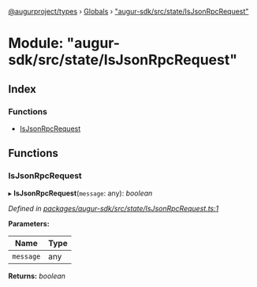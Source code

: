 [@augurproject/types](../README.md) › [Globals](../globals.md) › ["augur-sdk/src/state/IsJsonRpcRequest"](_augur_sdk_src_state_isjsonrpcrequest_.md)

# Module: "augur-sdk/src/state/IsJsonRpcRequest"

## Index

### Functions

* [IsJsonRpcRequest](_augur_sdk_src_state_isjsonrpcrequest_.md#isjsonrpcrequest)

## Functions

###  IsJsonRpcRequest

▸ **IsJsonRpcRequest**(`message`: any): *boolean*

*Defined in [packages/augur-sdk/src/state/IsJsonRpcRequest.ts:1](https://github.com/AugurProject/augur/blob/88b6e76efb/packages/augur-sdk/src/state/IsJsonRpcRequest.ts#L1)*

**Parameters:**

Name | Type |
------ | ------ |
`message` | any |

**Returns:** *boolean*
